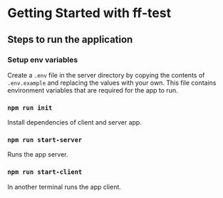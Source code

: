 # Getting Started with ff-test

## Steps to run the application

### Setup env variables

Create a `.env` file in the server directory by copying the contents of `.env.example` and replacing the values with your own. This file contains environment variables that are required for the app to run.

### `npm run init`

Install dependencies of client and server app.

### `npm run start-server`

Runs the app server.

### `npm run start-client`

In another terminal runs the app client.
